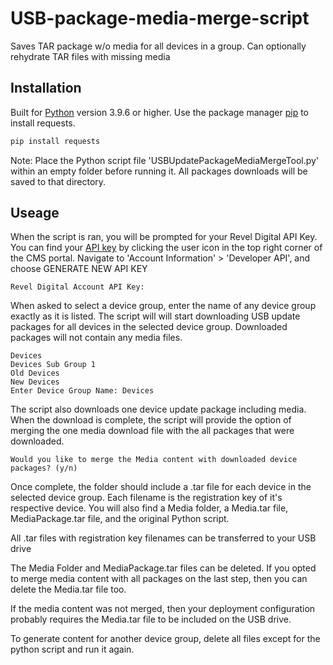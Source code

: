 # USB-package-media-merge-script
 Saves TAR package w/o media for all devices in a group. Can optionally rehydrate TAR files with missing media

## Installation

Built for [Python](https://www.python.org/downloads/) version 3.9.6 or higher.
Use the package manager [pip](https://pip.pypa.io/en/stable/) to install requests.

```bash
pip install requests
```

Note: Place the Python script file 'USBUpdatePackageMediaMergeTool.py' within an empty folder before running it. All packages downloads will be saved to that directory. 

## Useage

When the script is ran, you will be prompted for your Revel Digital API Key. You can find your [API key](https://as1.reveldigital.com/account/api) by clicking the user icon in the top right corner of the CMS portal. Navigate to 'Account Information' > 'Developer API', and choose GENERATE NEW API KEY

```
Revel Digital Account API Key:
```

When asked to select a device group, enter the name of any device group exactly as it is listed. The script will will start downloading USB update packages for all devices in the selected device group. Downloaded packages will not contain any media files.

```
Devices
Devices Sub Group 1
Old Devices
New Devices
Enter Device Group Name: Devices
```

The script also downloads one device update package including media. When the download is complete, the script will provide the option of merging the one media download file with the all packages that were downloaded.

```
Would you like to merge the Media content with downloaded device packages? (y/n)
```

Once complete, the folder should include a .tar file for each device in the selected device group. Each filename is the registration key of it's respective device. You will also find a Media folder, a Media.tar file, MediaPackage.tar file, and the original Python script.

All .tar files with registration key filenames can be transferred to your USB drive

The Media Folder and MediaPackage.tar files can be deleted. If you opted to merge media content with all packages on the last step, then you can delete the Media.tar file too.

If the media content was not merged, then your deployment configuration probably requires the Media.tar file to be included on the USB drive.

To generate content for another device group, delete all files except for the python script and run it again.

